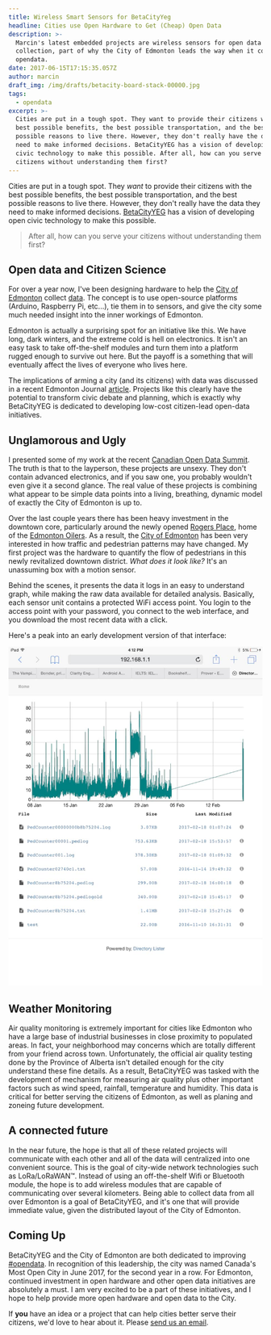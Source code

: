 ```yaml
---
title: Wireless Smart Sensors for BetaCityYeg
headline: Cities use Open Hardware to Get (Cheap) Open Data
description: >-
  Marcin's latest embedded projects are wireless sensors for open data
  collection, part of why the City of Edmonton leads the way when it comes to
  opendata.
date: 2017-06-15T17:15:35.057Z
author: marcin
draft_img: /img/drafts/betacity-board-stack-00000.jpg
tags:
  - opendata
excerpt: >-
  Cities are put in a tough spot. They want to provide their citizens with the
  best possible benefits, the best possible transportation, and the best
  possible reasons to live there. However, they don't really have the data they
  need to make informed decisions. BetaCityYEG has a vision of developing open
  civic technology to make this possible. After all, how can you serve your
  citizens without understanding them first?
---
```

Cities are put in a tough spot. They *want* to provide their citizens with the best possible benefits, the best possible transportation, and the best possible reasons to live there. However, they don't really have the data they need to make informed decisions. [BetaCityYEG](http://betacity.ca) has a vision of developing open civic technology to make this possible.

> After all, how can you serve your citizens without understanding them first?

## Open data and Citizen Science

For over a year now, I've been designing hardware to help the [City of Edmonton](http://www.edmonton.ca) collect [data](https://data.edmonton.ca/). The concept is to use open-source platforms (Arduino, Raspberry Pi, etc...), tie them in to sensors, and give the city some much needed insight into the inner workings of Edmonton.

Edmonton is actually a surprising spot for an initiative like this. We have long, dark winters, and the extreme cold is hell on electronics. It isn't an easy task to take off-the-shelf modules and turn them into a platform rugged enough to survive out here. But the payoff is a something that will eventually affect the lives of everyone who lives here.

The implications of arming a city (and its citizens) with data was discussed in a recent Edmonton Journal [article](http://edmontonjournal.com/news/local-news/edmontons-new-smart-city-data-network-aims-to-arm-citizens-with-the-facts). Projects like this clearly have the potential to transform civic debate and planning, which is exactly why BetaCityYEG is dedicated to developing low-cost citizen-lead open-data initiatives.

## Unglamorous and Ugly

I presented some of my work at the recent  [Canadian Open Data Summit](http://opendatasummit.ca/). The truth is that to the layperson, these projects are unsexy. They don't contain advanced electronics, and if you saw one, you probably wouldn't even give it a second glance. The real value of these projects is combining what appear to be simple data points into a living, breathing, dynamic model of exactly the City of Edmonton is up to.

Over the last couple years there has been heavy investment in the downtown core, particularly around the newly opened [Rogers Place](http://www.rogersplace.com/), home of the [Edmonton Oilers](https://www.nhl.com/oilers). As a result, the [City of Edmonton](http://edmonton.ca) has been very interested in how traffic and pedestrian patterns may have changed. My first project was the hardware to quantify the flow of pedestrians in this newly revitalized downtown district. *What does it look like?* It's an unassuming box with a motion sensor.

Behind the scenes, it presents the data it logs in an easy to understand graph, while making the raw data available for detailed analysis. Basically, each sensor unit contains a protected WiFi access point. You login to the access point with your password, you connect to the web interface, and you download the most recent data with a click. 

Here's a peak into an early development version of that interface:

![Graph of pedestrian traffic in Edmonton during trial.](/img/drafts/pedestrain-counter-graph-00000.jpg)

## Weather Monitoring

Air quality monitoring is extremely important for cities like Edmonton who have a large base of industrial businesses in close proximity to populated areas. In fact, your neighborhood may concerns which are totally different from your friend across town. Unfortunately, the official air quality testing done by the Province of Alberta isn't detailed enough for the city understand these fine details. As a result, BetaCityYEG was tasked with the development of mechanism for measuring air quality plus other important factors such as wind speed, rainfall, temperature and humidity. This data is critical for better serving the citizens of Edmonton, as well as planing and zoneing future development.

## A connected future

In the near future, the hope is that all of these related projects will communicate with each other and all of the data will centralized into one convenient source. This is the goal of city-wide network technologies such as LoRa/LoRaWAN™. Instead of using an off-the-shelf Wifi or Bluetooth module, the hope is to add wireless modules that are capable of communicating over several kilometers. Being able to collect data from all over Edmonton is a goal of BetaCityYEG, and it's one that will provide immediate value, given the distributed layout of the City of Edmonton. 

## Coming Up

BetaCityYEG and the City of Edmonton are both dedicated to improving [#opendata](https://twitter.com/search?q=opendata). In recognition of this leadership, the city was named Canada's Most Open City in June 2017, for the second year in a row. For Edmonton, continued investment in open hardware and other open data initiatives are absolutely a must. I am very excited to be a part of these initiatives, and I hope to help provide more open hardware and open data to the City.

If **you** have an idea or a project that can help cities better serve their citizens, we'd love to hear about it. Please [send us an email](mailto:admin@nullhardware.com).


